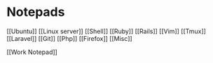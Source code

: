 # Notepads

[[Ubuntu]]
[[Linux server]]
[[Shell]]
[[Ruby]]
[[Rails]]
[[Vim]]
[[Tmux]]
[[Laravel]]
[[Git]]
[[Php]]
[[Firefox]]
[[Misc]]

[[Work Notepad]]
